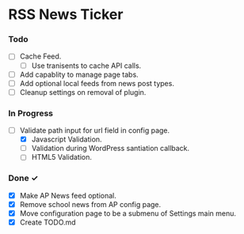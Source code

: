 # RSS News Ticker

### Todo

- [ ] Cache Feed.
  - [ ] Use tranisents to cache API calls.
- [ ] Add capablity to manage page tabs.
- [ ] Add optional local feeds from news post types.
- [ ] Cleanup settings on removal of plugin.

### In Progress

- [ ] Validate path input for url field in config page.
  - [x] Javascript Validation.
  - [ ] Validation during WordPress santiation callback.
  - [ ] HTML5 Validation.

### Done ✓

- [x] Make AP News feed optional.
- [x] Remove school news from AP config page.
- [x] Move configuration page to be a submenu of Settings main menu.
- [x] Create TODO.md
